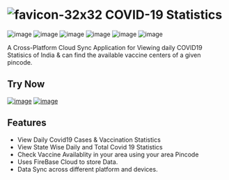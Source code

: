
# ![favicon-32x32](https://user-images.githubusercontent.com/68506823/128122053-da6b0ed7-5bf9-4b2b-884d-0a9a9df47042.png) COVID-19 Statistics 


![image](https://img.shields.io/badge/Flutter-02569B?style=for-the-badge&logo=flutter&logoColor=white)
![image](https://img.shields.io/badge/Dart-0175C2?style=for-the-badge&logo=dart&logoColor=white)
![image](https://img.shields.io/badge/firebase-ffca28?style=for-the-badge&logo=firebase&logoColor=black)
![image](https://img.shields.io/badge/Material--UI-0081CB?style=for-the-badge&logo=material-ui&logoColor=white)
![image](https://img.shields.io/badge/Google%20Analytics-E37400?style=for-the-badge&logo=google%20analytics&logoColor=white)
![image](https://img.shields.io/badge/Visual_Studio_Code-0078D4?style=for-the-badge&logo=visual%20studio%20code&logoColor=white)
<!-- ![image](https://img.shields.io/badge/{TEXT}-{HEX-COLOR}?style=for-the-badge&logo={LOGO-NAME}&logoColor=white) -->


A Cross-Platform Cloud Sync Application for Viewing daily COVID19 Statisics of India & can find the available vaccine centers of a given pincode.


## Try Now
<a href="https://github.com/utgupta27/covid19_stats/releases/download/1.0/Covid19_Statistics_v1.0.apk" target="_blank">![image](https://img.shields.io/badge/Android-3DDC84?style=for-the-badge&logo=android&logoColor=white)</a> <a href="https://learningfirebase-7cd69.web.app/" target="_blank">![image](https://img.shields.io/badge/Google_chrome-4285F4?style=for-the-badge&logo=Google-chrome&logoColor=white)</a>


<!--     https://task-organiser-d08f8.web.app/ -->


## Features
  - View Daily Covid19 Cases & Vaccination Statistics
  - View State Wise Daily and Total Covid 19 Statistics
  - Check Vaccine Availablity in your area using your area Pincode
  - Uses FireBase Cloud to store Data.
  - Data Sync across different platform and devices.



